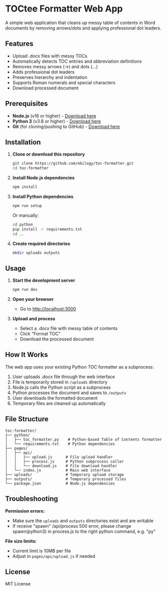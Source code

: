 # TOCtee Formatter Web App

A simple web application that cleans up messy table of contents in Word documents by removing arrows/dots and applying professional dot leaders.

## Features

- Upload .docx files with messy TOCs
- Automatically detects TOC entries and abbreviation definitions
- Removes messy arrows (→) and dots (...) 
- Adds professional dot leaders
- Preserves hierarchy and indentation
- Supports Roman numerals and special characters
- Download processed document

## Prerequisites

- **Node.js** (v16 or higher) - [Download here](https://nodejs.org/)
- **Python 3** (v3.8 or higher) - [Download here](https://python.org/)
- **Git** (for cloning/pushing to GitHub) - [Download here](https://git-scm.com/)

## Installation

1. **Clone or download this repository**
   ```bash
   git clone https://github.com/obilogy/toc-formatter.git
   cd toc-formatter
   ```

2. **Install Node.js dependencies**
   ```bash
   npm install
   ```

3. **Install Python dependencies**
   ```bash
   npm run setup
   ```
   
   Or manually:
   ```bash
   cd python
   pip install -r requirements.txt
   cd ..
   ```

4. **Create required directories**
   ```bash
   mkdir uploads outputs
   ```

## Usage

1. **Start the development server**
   ```bash
   npm run dev
   ```

2. **Open your browser**
   - Go to [http://localhost:3000](http://localhost:3000)

3. **Upload and process**
   - Select a .docx file with messy table of contents
   - Click "Format TOC"
   - Download the processed document

## How It Works

The web app uses your existing Python TOC formatter as a subprocess:

1. User uploads .docx file through the web interface
2. File is temporarily stored in `/uploads` directory
3. Node.js calls the Python script as a subprocess
4. Python processes the document and saves to `/outputs`
5. User downloads the formatted document
6. Temporary files are cleaned up automatically

## File Structure

```
toc-formatter/
├── python/
│   ├── toc_formatter.py    # Python-based Table of Contents formatter
│   └── requirements.txt    # Python dependencies
├── pages/
│   ├── api/
│   │   ├── upload.js      # File upload handler
│   │   ├── process.js     # Python subprocess caller
│   │   └── download.js    # File download handler
│   └── index.js           # Main web interface
├── uploads/               # Temporary upload storage
├── outputs/               # Temporary processed files
└── package.json           # Node.js dependencies
```

## Troubleshooting

**Permission errors:**
- Make sure the `uploads` and `outputs` directories exist and are writable
- If receive "spawn" /api/process 500 error, please change spawn(python3) in process.js to the right python command, e.g. "py"

**File size limits:**
- Current limit is 10MB per file
- Adjust in `pages/api/upload.js` if needed

## License

MIT License

